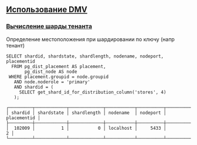## [Использование DMV](https://docs.citusdata.com/en/v12.0/admin_guide/diagnostic_queries.html#useful-diagnostic-queries)
### [Вычисление шарды тенанта](https://docs.citusdata.com/en/v12.0/admin_guide/diagnostic_queries.html#finding-which-shard-contains-data-for-a-specific-tenant)
Определение местоположения при шардировании по ключу (напр тенант)
```
SELECT shardid, shardstate, shardlength, nodename, nodeport, placementid
  FROM pg_dist_placement AS placement,
       pg_dist_node AS node
 WHERE placement.groupid = node.groupid
   AND node.noderole = 'primary'
   AND shardid = (
     SELECT get_shard_id_for_distribution_column('stores', 4)
   );

┌─────────┬────────────┬─────────────┬───────────┬──────────┬─────────────┐
│ shardid │ shardstate │ shardlength │ nodename  │ nodeport │ placementid │
├─────────┼────────────┼─────────────┼───────────┼──────────┼─────────────┤
│  102009 │          1 │           0 │ localhost │     5433 │           2 │
└─────────┴────────────┴─────────────┴───────────┴──────────┴─────────────┘
```
### []()
```
```
### []()
```
```
### []()
```
```
### []()
```
```
### []()
```
```
### []()
```
```
### []()
```
```
### []()
```
```

